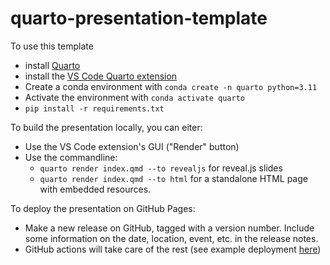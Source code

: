 # quarto-presentation-template

To use this template
* install [Quarto](https://quarto.org/docs/get-started/)
* install the [VS Code Quarto extension](https://quarto.org/docs/get-started/hello/vscode.html)
* Create a conda environment with `conda create -n quarto python=3.11`
* Activate the environment with `conda activate quarto`
* `pip install -r requirements.txt`

To build the presentation locally, you can eiter:
* Use the VS Code extension's GUI ("Render" button)
* Use the commandline:
  * `quarto render index.qmd --to revealjs` for reveal.js slides
  * `quarto render index.qmd --to html` for a standalone HTML page with embedded resources.

To deploy the presentation on GitHub Pages:
* Make a new release on GitHub, tagged with a version number. Include some information on the date, location, event, etc. in the release notes.
* GitHub actions will take care of the rest (see example deployment [here](https://neuroinformatics-unit.github.io/quarto-presentation-template/#/title-slide))